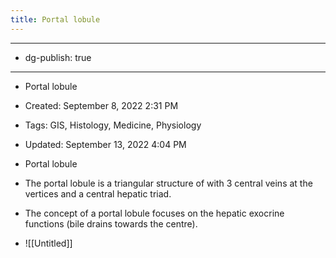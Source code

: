 ```yaml
---
title: Portal lobule
---
```


- --

- dg-publish: true

- --

- Portal lobule

- Created: September 8, 2022 2:31 PM

- Tags: GIS, Histology, Medicine, Physiology

- Updated: September 13, 2022 4:04 PM

- Portal lobule

- The portal lobule is a triangular structure of with 3 central veins at the vertices and a central hepatic triad.

- The concept of a portal lobule focuses on the hepatic exocrine functions (bile drains towards the centre).

- ![[Untitled]]
